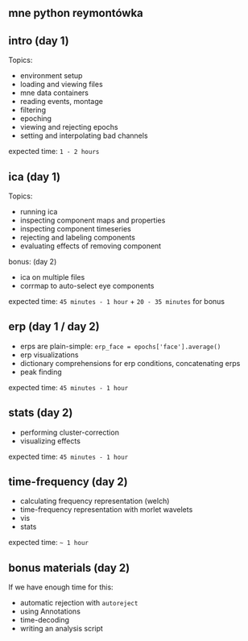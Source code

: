 mne python reymontówka
----------------------

## intro (day 1)
Topics:
* environment setup
* loading and viewing files
* mne data containers
* reading events, montage
* filtering
* epoching
* viewing and rejecting epochs
* setting and interpolating bad channels

expected time: `1 - 2 hours`

## ica (day 1)
Topics:
* running ica
* inspecting component maps and properties
* inspecting component timeseries
* rejecting and labeling components
* evaluating effects of removing component

bonus: (day 2)
* ica on multiple files
* corrmap to auto-select eye components

expected time: `45 minutes - 1 hour`
               + `20 - 35 minutes` for bonus

## erp (day 1 / day 2)
* erps are plain-simple: `erp_face = epochs['face'].average()`
* erp visualizations
* dictionary comprehensions for erp conditions, concatenating erps
* peak finding

expected time: `45 minutes - 1 hour`

## stats (day 2)
* performing cluster-correction
* visualizing effects

expected time: `45 minutes - 1 hour`

## time-frequency (day 2)
* calculating frequency representation (welch)
* time-frequency representation with morlet wavelets
* vis
* stats

expected time: `~ 1 hour`

## bonus materials (day 2)
If we have enough time for this:
* automatic rejection with `autoreject`
* using Annotations
* time-decoding
* writing an analysis script

